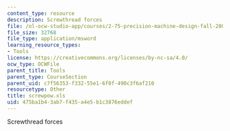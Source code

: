 ```yaml
---
content_type: resource
description: Screwthread forces
file: /ol-ocw-studio-app/courses/2-75-precision-machine-design-fall-2001/475ba1b43ab7f435a4e5b1c3876eddef_screwpow.xls
file_size: 32768
file_type: application/msword
learning_resource_types:
- Tools
license: https://creativecommons.org/licenses/by-nc-sa/4.0/
ocw_type: OCWFile
parent_title: Tools
parent_type: CourseSection
parent_uid: c7f56353-f332-55e1-6f0f-490c3f6af210
resourcetype: Other
title: screwpow.xls
uid: 475ba1b4-3ab7-f435-a4e5-b1c3876eddef
---
```

Screwthread forces